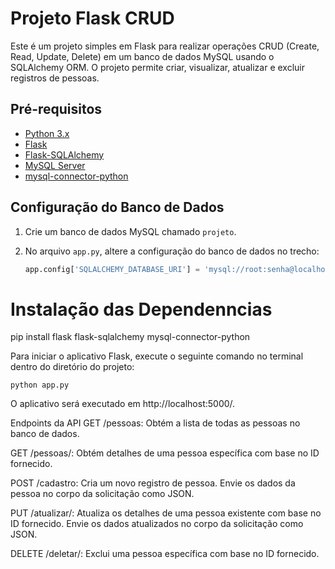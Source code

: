 # Projeto Flask CRUD

Este é um projeto simples em Flask para realizar operações CRUD (Create, Read, Update, Delete) em um banco de dados MySQL usando o SQLAlchemy ORM. O projeto permite criar, visualizar, atualizar e excluir registros de pessoas.

## Pré-requisitos

- [Python 3.x](https://www.python.org/downloads/)
- [Flask](https://flask.palletsprojects.com/en/2.1.x/)
- [Flask-SQLAlchemy](https://flask-sqlalchemy.palletsprojects.com/en/2.x/)
- [MySQL Server](https://dev.mysql.com/downloads/mysql/)
- [mysql-connector-python](https://pypi.org/project/mysql-connector-python/)

## Configuração do Banco de Dados

1. Crie um banco de dados MySQL chamado `projeto`.
2. No arquivo `app.py`, altere a configuração do banco de dados no trecho:

   ```python
   app.config['SQLALCHEMY_DATABASE_URI'] = 'mysql://root:senha@localhost/projeto'

# Instalação das Dependenncias
pip install flask flask-sqlalchemy mysql-connector-python

Para iniciar o aplicativo Flask, execute o seguinte comando no terminal dentro do diretório do projeto:

    python app.py 

O aplicativo será executado em http://localhost:5000/.

Endpoints da API
GET /pessoas: Obtém a lista de todas as pessoas no banco de dados.

GET /pessoas/<id>: Obtém detalhes de uma pessoa específica com base no ID fornecido.

POST /cadastro: Cria um novo registro de pessoa. Envie os dados da pessoa no corpo da solicitação como JSON.

PUT /atualizar/<id>: Atualiza os detalhes de uma pessoa existente com base no ID fornecido. Envie os dados atualizados no corpo da solicitação como JSON.

DELETE /deletar/<id>: Exclui uma pessoa específica com base no ID fornecido.
